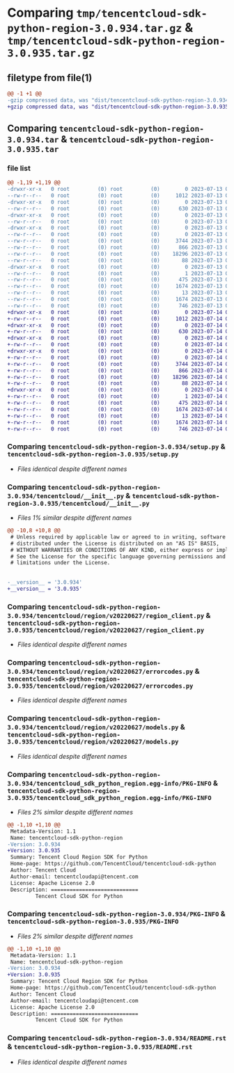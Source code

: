 # Comparing `tmp/tencentcloud-sdk-python-region-3.0.934.tar.gz` & `tmp/tencentcloud-sdk-python-region-3.0.935.tar.gz`

## filetype from file(1)

```diff
@@ -1 +1 @@
-gzip compressed data, was "dist/tencentcloud-sdk-python-region-3.0.934.tar", last modified: Thu Jul 13 00:31:28 2023, max compression
+gzip compressed data, was "dist/tencentcloud-sdk-python-region-3.0.935.tar", last modified: Fri Jul 14 00:36:26 2023, max compression
```

## Comparing `tencentcloud-sdk-python-region-3.0.934.tar` & `tencentcloud-sdk-python-region-3.0.935.tar`

### file list

```diff
@@ -1,19 +1,19 @@
-drwxr-xr-x   0 root         (0) root         (0)        0 2023-07-13 00:31:28.000000 tencentcloud-sdk-python-region-3.0.934/
--rw-r--r--   0 root         (0) root         (0)     1012 2023-07-13 00:31:28.000000 tencentcloud-sdk-python-region-3.0.934/setup.py
-drwxr-xr-x   0 root         (0) root         (0)        0 2023-07-13 00:31:28.000000 tencentcloud-sdk-python-region-3.0.934/tencentcloud/
--rw-r--r--   0 root         (0) root         (0)      630 2023-07-13 00:31:28.000000 tencentcloud-sdk-python-region-3.0.934/tencentcloud/__init__.py
-drwxr-xr-x   0 root         (0) root         (0)        0 2023-07-13 00:31:28.000000 tencentcloud-sdk-python-region-3.0.934/tencentcloud/region/
--rw-r--r--   0 root         (0) root         (0)        0 2023-07-13 00:31:28.000000 tencentcloud-sdk-python-region-3.0.934/tencentcloud/region/__init__.py
-drwxr-xr-x   0 root         (0) root         (0)        0 2023-07-13 00:31:28.000000 tencentcloud-sdk-python-region-3.0.934/tencentcloud/region/v20220627/
--rw-r--r--   0 root         (0) root         (0)        0 2023-07-13 00:31:28.000000 tencentcloud-sdk-python-region-3.0.934/tencentcloud/region/v20220627/__init__.py
--rw-r--r--   0 root         (0) root         (0)     3744 2023-07-13 00:31:28.000000 tencentcloud-sdk-python-region-3.0.934/tencentcloud/region/v20220627/region_client.py
--rw-r--r--   0 root         (0) root         (0)      866 2023-07-13 00:31:28.000000 tencentcloud-sdk-python-region-3.0.934/tencentcloud/region/v20220627/errorcodes.py
--rw-r--r--   0 root         (0) root         (0)    18296 2023-07-13 00:31:28.000000 tencentcloud-sdk-python-region-3.0.934/tencentcloud/region/v20220627/models.py
--rw-r--r--   0 root         (0) root         (0)       88 2023-07-13 00:31:28.000000 tencentcloud-sdk-python-region-3.0.934/setup.cfg
-drwxr-xr-x   0 root         (0) root         (0)        0 2023-07-13 00:31:28.000000 tencentcloud-sdk-python-region-3.0.934/tencentcloud_sdk_python_region.egg-info/
--rw-r--r--   0 root         (0) root         (0)        1 2023-07-13 00:31:28.000000 tencentcloud-sdk-python-region-3.0.934/tencentcloud_sdk_python_region.egg-info/dependency_links.txt
--rw-r--r--   0 root         (0) root         (0)      475 2023-07-13 00:31:28.000000 tencentcloud-sdk-python-region-3.0.934/tencentcloud_sdk_python_region.egg-info/SOURCES.txt
--rw-r--r--   0 root         (0) root         (0)     1674 2023-07-13 00:31:28.000000 tencentcloud-sdk-python-region-3.0.934/tencentcloud_sdk_python_region.egg-info/PKG-INFO
--rw-r--r--   0 root         (0) root         (0)       13 2023-07-13 00:31:28.000000 tencentcloud-sdk-python-region-3.0.934/tencentcloud_sdk_python_region.egg-info/top_level.txt
--rw-r--r--   0 root         (0) root         (0)     1674 2023-07-13 00:31:28.000000 tencentcloud-sdk-python-region-3.0.934/PKG-INFO
--rw-r--r--   0 root         (0) root         (0)      746 2023-07-13 00:31:28.000000 tencentcloud-sdk-python-region-3.0.934/README.rst
+drwxr-xr-x   0 root         (0) root         (0)        0 2023-07-14 00:36:26.000000 tencentcloud-sdk-python-region-3.0.935/
+-rw-r--r--   0 root         (0) root         (0)     1012 2023-07-14 00:36:26.000000 tencentcloud-sdk-python-region-3.0.935/setup.py
+drwxr-xr-x   0 root         (0) root         (0)        0 2023-07-14 00:36:26.000000 tencentcloud-sdk-python-region-3.0.935/tencentcloud/
+-rw-r--r--   0 root         (0) root         (0)      630 2023-07-14 00:36:26.000000 tencentcloud-sdk-python-region-3.0.935/tencentcloud/__init__.py
+drwxr-xr-x   0 root         (0) root         (0)        0 2023-07-14 00:36:26.000000 tencentcloud-sdk-python-region-3.0.935/tencentcloud/region/
+-rw-r--r--   0 root         (0) root         (0)        0 2023-07-14 00:36:26.000000 tencentcloud-sdk-python-region-3.0.935/tencentcloud/region/__init__.py
+drwxr-xr-x   0 root         (0) root         (0)        0 2023-07-14 00:36:26.000000 tencentcloud-sdk-python-region-3.0.935/tencentcloud/region/v20220627/
+-rw-r--r--   0 root         (0) root         (0)        0 2023-07-14 00:36:26.000000 tencentcloud-sdk-python-region-3.0.935/tencentcloud/region/v20220627/__init__.py
+-rw-r--r--   0 root         (0) root         (0)     3744 2023-07-14 00:36:26.000000 tencentcloud-sdk-python-region-3.0.935/tencentcloud/region/v20220627/region_client.py
+-rw-r--r--   0 root         (0) root         (0)      866 2023-07-14 00:36:26.000000 tencentcloud-sdk-python-region-3.0.935/tencentcloud/region/v20220627/errorcodes.py
+-rw-r--r--   0 root         (0) root         (0)    18296 2023-07-14 00:36:26.000000 tencentcloud-sdk-python-region-3.0.935/tencentcloud/region/v20220627/models.py
+-rw-r--r--   0 root         (0) root         (0)       88 2023-07-14 00:36:26.000000 tencentcloud-sdk-python-region-3.0.935/setup.cfg
+drwxr-xr-x   0 root         (0) root         (0)        0 2023-07-14 00:36:26.000000 tencentcloud-sdk-python-region-3.0.935/tencentcloud_sdk_python_region.egg-info/
+-rw-r--r--   0 root         (0) root         (0)        1 2023-07-14 00:36:26.000000 tencentcloud-sdk-python-region-3.0.935/tencentcloud_sdk_python_region.egg-info/dependency_links.txt
+-rw-r--r--   0 root         (0) root         (0)      475 2023-07-14 00:36:26.000000 tencentcloud-sdk-python-region-3.0.935/tencentcloud_sdk_python_region.egg-info/SOURCES.txt
+-rw-r--r--   0 root         (0) root         (0)     1674 2023-07-14 00:36:26.000000 tencentcloud-sdk-python-region-3.0.935/tencentcloud_sdk_python_region.egg-info/PKG-INFO
+-rw-r--r--   0 root         (0) root         (0)       13 2023-07-14 00:36:26.000000 tencentcloud-sdk-python-region-3.0.935/tencentcloud_sdk_python_region.egg-info/top_level.txt
+-rw-r--r--   0 root         (0) root         (0)     1674 2023-07-14 00:36:26.000000 tencentcloud-sdk-python-region-3.0.935/PKG-INFO
+-rw-r--r--   0 root         (0) root         (0)      746 2023-07-14 00:36:26.000000 tencentcloud-sdk-python-region-3.0.935/README.rst
```

### Comparing `tencentcloud-sdk-python-region-3.0.934/setup.py` & `tencentcloud-sdk-python-region-3.0.935/setup.py`

 * *Files identical despite different names*

### Comparing `tencentcloud-sdk-python-region-3.0.934/tencentcloud/__init__.py` & `tencentcloud-sdk-python-region-3.0.935/tencentcloud/__init__.py`

 * *Files 1% similar despite different names*

```diff
@@ -10,8 +10,8 @@
 # Unless required by applicable law or agreed to in writing, software
 # distributed under the License is distributed on an "AS IS" BASIS,
 # WITHOUT WARRANTIES OR CONDITIONS OF ANY KIND, either express or implied.
 # See the License for the specific language governing permissions and
 # limitations under the License.
 
 
-__version__ = '3.0.934'
+__version__ = '3.0.935'
```

### Comparing `tencentcloud-sdk-python-region-3.0.934/tencentcloud/region/v20220627/region_client.py` & `tencentcloud-sdk-python-region-3.0.935/tencentcloud/region/v20220627/region_client.py`

 * *Files identical despite different names*

### Comparing `tencentcloud-sdk-python-region-3.0.934/tencentcloud/region/v20220627/errorcodes.py` & `tencentcloud-sdk-python-region-3.0.935/tencentcloud/region/v20220627/errorcodes.py`

 * *Files identical despite different names*

### Comparing `tencentcloud-sdk-python-region-3.0.934/tencentcloud/region/v20220627/models.py` & `tencentcloud-sdk-python-region-3.0.935/tencentcloud/region/v20220627/models.py`

 * *Files identical despite different names*

### Comparing `tencentcloud-sdk-python-region-3.0.934/tencentcloud_sdk_python_region.egg-info/PKG-INFO` & `tencentcloud-sdk-python-region-3.0.935/tencentcloud_sdk_python_region.egg-info/PKG-INFO`

 * *Files 2% similar despite different names*

```diff
@@ -1,10 +1,10 @@
 Metadata-Version: 1.1
 Name: tencentcloud-sdk-python-region
-Version: 3.0.934
+Version: 3.0.935
 Summary: Tencent Cloud Region SDK for Python
 Home-page: https://github.com/TencentCloud/tencentcloud-sdk-python
 Author: Tencent Cloud
 Author-email: tencentcloudapi@tencent.com
 License: Apache License 2.0
 Description: ============================
         Tencent Cloud SDK for Python
```

### Comparing `tencentcloud-sdk-python-region-3.0.934/PKG-INFO` & `tencentcloud-sdk-python-region-3.0.935/PKG-INFO`

 * *Files 2% similar despite different names*

```diff
@@ -1,10 +1,10 @@
 Metadata-Version: 1.1
 Name: tencentcloud-sdk-python-region
-Version: 3.0.934
+Version: 3.0.935
 Summary: Tencent Cloud Region SDK for Python
 Home-page: https://github.com/TencentCloud/tencentcloud-sdk-python
 Author: Tencent Cloud
 Author-email: tencentcloudapi@tencent.com
 License: Apache License 2.0
 Description: ============================
         Tencent Cloud SDK for Python
```

### Comparing `tencentcloud-sdk-python-region-3.0.934/README.rst` & `tencentcloud-sdk-python-region-3.0.935/README.rst`

 * *Files identical despite different names*

